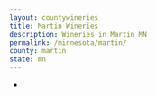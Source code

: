 ```yaml
---
layout: countywineries
title: Martin Wineries
description: Wineries in Martin MN
permalink: /minnesota/martin/
county: martin
state: mn
---
```

-
